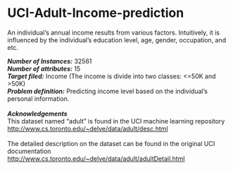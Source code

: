 # UCI-Adult-Income-prediction

An individual’s annual income results from various factors. Intuitively, it is influenced by the individual’s education level, age, gender, occupation, and etc.

***Number of Instances:*** 32561<br>
***Number of attributes:*** 15<br>
***Target filed:*** Income (The income is divide into two classes: <=50K and >50K)<br>
***Problem definition:*** Predicting income level based on the individual’s personal information.<br>
<br>
***Acknowledgements***<br>
This dataset named “adult” is found in the UCI machine learning repository<br>
http://www.cs.toronto.edu/~delve/data/adult/desc.html<br>
<br>
The detailed description on the dataset can be found in the original UCI documentation<br>
http://www.cs.toronto.edu/~delve/data/adult/adultDetail.html<br>

